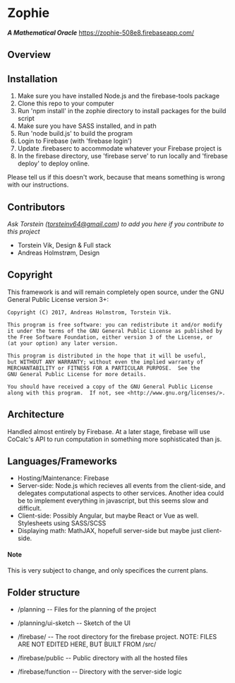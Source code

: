 # Zophie
***A Mathematical Oracle***
https://zophie-508e8.firebaseapp.com/
## Overview

## Installation

1. Make sure you have installed Node.js and the firebase-tools package
2. Clone this repo to your computer
3. Run 'npm install' in the zophie directory to install packages for the build script
4. Make sure you have SASS installed, and in path
5. Run 'node build.js' to build the program
6. Login to Firebase (with 'firebase login')
7. Update .firebaserc to accommodate whatever your Firebase project is
8. In the firebase directory, use 'firebase serve' to run locally and 'firebase deploy' to deploy online.

Please tell us if this doesn't work, because that means something is wrong with our instructions.

## Contributors

_Ask Torstein ([torsteinv64@gmail.com](torsteinv64@gmail.com)) to add you here if you contribute to this project_
* Torstein Vik, Design & Full stack
* Andreas Holmstrøm, Design

## Copyright


This framework is and will remain completely open source, under the GNU General Public License version 3+:

    Copyright (C) 2017, Andreas Holmstrom, Torstein Vik.

    This program is free software: you can redistribute it and/or modify
    it under the terms of the GNU General Public License as published by
    the Free Software Foundation, either version 3 of the License, or
    (at your option) any later version.

    This program is distributed in the hope that it will be useful,
    but WITHOUT ANY WARRANTY; without even the implied warranty of
    MERCHANTABILITY or FITNESS FOR A PARTICULAR PURPOSE.  See the
    GNU General Public License for more details.

    You should have received a copy of the GNU General Public License
    along with this program.  If not, see <http://www.gnu.org/licenses/>.
    

## Architecture

Handled almost entirely by Firebase. At a later stage, firebase will use CoCalc's API to run computation in something more sophisticated than js.

## Languages/Frameworks

* Hosting/Maintenance: Firebase
* Server-side: Node.js which recieves all events from the client-side, and delegates computational aspects to other services. Another idea could be to implement everything in javascript, but this seems slow and difficult. 
* Client-side: Possibly Angular, but maybe React or Vue as well. Stylesheets using SASS/SCSS
* Displaying math: MathJAX, hopefull server-side but maybe just client-side.

#### Note

This is very subject to change, and only specifices the current plans.

## Folder structure

* /planning -- Files for the planning of the project
* /planning/ui-sketch -- Sketch of the UI

* /firebase/ -- The root directory for the firebase project. NOTE: FILES ARE NOT EDITED HERE, BUT BUILT FROM /src/
* /firebase/public -- Public directory with all the hosted files
* /firebase/function -- Directory with the server-side logic

